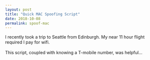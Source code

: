 ```yaml
---
layout: post
title: "Quick MAC Spoofing Script"
date: 2018-10-08
permalink: spoof-mac
---
```


I recently took a trip to Seattle from Edinburgh. My near 11 hour flight
required I pay for wifi.
<br><br>
This script, coupled with knowing a T-mobile number, was helpful...

<script src="https://gist.github.com/joshspicer/7fc8571e7b6a04b6250631855eeea358.js"></script>
